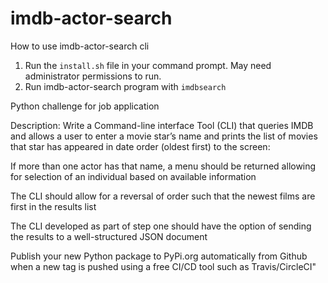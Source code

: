 # imdb-actor-search

How to use imdb-actor-search cli
1. Run the `install.sh` file in your command prompt. May need administrator permissions to run.
2. Run imdb-actor-search program with `imdbsearch`


Python challenge for job application

Description:
Write a Command-line interface Tool (CLI) that queries IMDB and allows a user to enter a movie star’s name and prints the list of movies that star has appeared in date order (oldest first) to the screen:

If more than one actor has that name, a menu should be returned allowing for selection of an individual based on available information

The CLI should allow for a reversal of order such that the newest films are first in the results list

The CLI developed as part of step one should have the option of sending the results to a well-structured JSON document

Publish your new Python package to PyPi.org automatically from Github when a new tag is pushed using a free CI/CD tool such as Travis/CircleCI"

